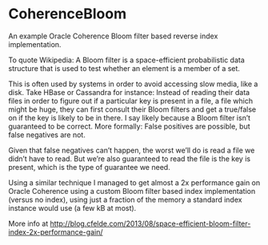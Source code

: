 CoherenceBloom
==============

An example Oracle Coherence Bloom filter based reverse index implementation.

To quote Wikipedia: A Bloom filter is a space-efficient probabilistic data structure that is used to test whether an element is a member of a set.

This is often used by systems in order to avoid accessing slow media, like a disk. Take HBase or Cassandra for instance: Instead of reading their data files in order to figure out if a particular key is present in a file, a file which might be huge, they can first consult their Bloom filters and get a true/false on if the key is likely to be in there. I say likely because a Bloom filter isn’t guaranteed to be correct. More formally: False positives are possible, but false negatives are not.

Given that false negatives can’t happen, the worst we’ll do is read a file we didn’t have to read. But we’re also guaranteed to read the file is the key is present, which is the type of guarantee we need.

Using a similar technique I managed to get almost a 2x performance gain on Oracle Coherence using a custom Bloom filter based index implementation (versus no index), using just a fraction of the memory a standard index instance would use (a few kB at most).

More info at http://blog.cfelde.com/2013/08/space-efficient-bloom-filter-index-2x-performance-gain/
